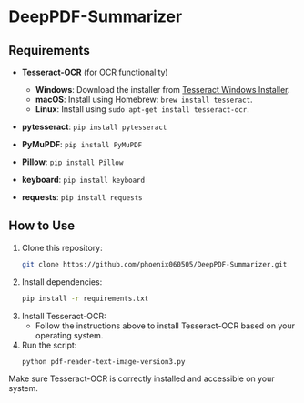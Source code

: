 # DeepPDF-Summarizer

## Requirements

- **Tesseract-OCR** (for OCR functionality)
  - **Windows**: Download the installer from [Tesseract Windows Installer](https://github.com/UB-Mannheim/tesseract/wiki).
  - **macOS**: Install using Homebrew: `brew install tesseract`.
  - **Linux**: Install using `sudo apt-get install tesseract-ocr`.

- **pytesseract**: `pip install pytesseract`
- **PyMuPDF**: `pip install PyMuPDF`
- **Pillow**: `pip install Pillow`
- **keyboard**: `pip install keyboard`
- **requests**: `pip install requests`

## How to Use

1. Clone this repository:
    ```bash
    git clone https://github.com/phoenix060505/DeepPDF-Summarizer.git
    ```
2. Install dependencies:
    ```bash
    pip install -r requirements.txt
    ```
3. Install Tesseract-OCR:
    - Follow the instructions above to install Tesseract-OCR based on your operating system.
4. Run the script:
    ```bash
    python pdf-reader-text-image-version3.py
    ```

Make sure Tesseract-OCR is correctly installed and accessible on your system.
